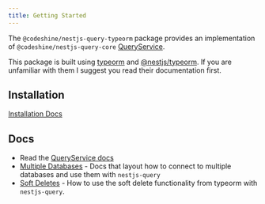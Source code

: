 ```yaml
---
title: Getting Started
---
```


The `@codeshine/nestjs-query-typeorm` package provides an implementation of `@codeshine/nestjs-query-core` [QueryService](../../concepts/services.md).

This package is built using [typeorm](https://typeorm.io/#/) and [@nestjs/typeorm](https://docs.nestjs.com/techniques/database#typeorm-integration). If you are unfamiliar with them I suggest you read their documentation first.

## Installation

[Installation Docs](../../introduction/install.md#nestjs-queryquery-typeorm)

## Docs

- Read the [QueryService docs](../services.mdx)
- [Multiple Databases](./multiple-databases.md) - Docs that layout how to connect to multiple databases and use them with `nestjs-query`
- [Soft Deletes](./soft-delete.md) - How to use the soft delete functionality from typeorm with `nestjs-query`.
